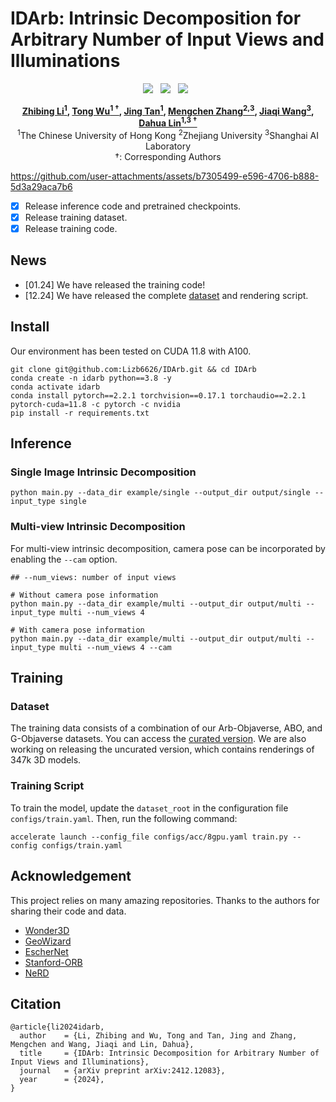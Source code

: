 # IDArb: Intrinsic Decomposition for Arbitrary Number of Input Views and Illuminations

<div align="center">

 <a href='https://lizb6626.github.io/IDArb/'><img src='https://img.shields.io/badge/Project-Page-Green'></a> &nbsp;
 <a href='https://huggingface.co/lizb6626/IDArb'><img src='https://img.shields.io/badge/%F0%9F%A4%97%20Hugging%20Face-Dataset-blue'></a> &nbsp;
 <a href='https://arxiv.org/abs/2412.12083'><img src='https://img.shields.io/badge/arXiv-2412.12083-b31b1b.svg'></a> &nbsp;

**[Zhibing Li<sup>1</sup>](https://lizb6626.github.io/), 
[Tong Wu<sup>1 &dagger;</sup>](https://wutong16.github.io/), 
[Jing Tan<sup>1</sup>](https://sparkstj.github.io/), 
[Mengchen Zhang<sup>2,3</sup>](https://kszpxxzmc.github.io/), 
[Jiaqi Wang<sup>3</sup>](https://myownskyw7.github.io/), 
[Dahua Lin<sup>1,3 &dagger;</sup>](http://dahua.site/)** 
<br>
<sup>1</sup>The Chinese University of Hong Kong
<sup>2</sup>Zhejiang University
<sup>3</sup>Shanghai AI Laboratory
<br>
&dagger;: Corresponding Authors

</div>

https://github.com/user-attachments/assets/b7305499-e596-4706-b888-5d3a29aca7b6

- [x] Release inference code and pretrained checkpoints.
- [x] Release training dataset.
- [x] Release training code.

## News

- [01.24] We have released the training code!
- [12.24] We have released the complete [dataset](https://huggingface.co/lizb6626/IDArb) and rendering script.

## Install

Our environment has been tested on CUDA 11.8 with A100.

```
git clone git@github.com:Lizb6626/IDArb.git && cd IDArb
conda create -n idarb python==3.8 -y
conda activate idarb
conda install pytorch==2.2.1 torchvision==0.17.1 torchaudio==2.2.1 pytorch-cuda=11.8 -c pytorch -c nvidia
pip install -r requirements.txt
```

## Inference

### Single Image Intrinsic Decomposition
```
python main.py --data_dir example/single --output_dir output/single --input_type single
```

### Multi-view Intrinsic Decomposition
For multi-view intrinsic decomposition, camera pose can be incorporated by enabling the `--cam` option.
```
## --num_views: number of input views

# Without camera pose information
python main.py --data_dir example/multi --output_dir output/multi --input_type multi --num_views 4

# With camera pose information
python main.py --data_dir example/multi --output_dir output/multi --input_type multi --num_views 4 --cam
```

## Training

### Dataset

The training data consists of a combination of our Arb-Objaverse, ABO, and G-Objaverse datasets. You can access the [curated version](https://huggingface.co/datasets/lizb6626/Arb-Objaverse/tree/main/data). We are also working on releasing the uncurated version, which contains renderings of 347k 3D models.

### Training Script

To train the model, update the `dataset_root` in the configuration file `configs/train.yaml`. Then, run the following command:
```
accelerate launch --config_file configs/acc/8gpu.yaml train.py --config configs/train.yaml
```

## Acknowledgement

This project relies on many amazing repositories. Thanks to the authors for sharing their code and data.

- [Wonder3D](https://github.com/xxlong0/Wonder3D)
- [GeoWizard](https://github.com/fuxiao0719/GeoWizard)
- [EscherNet](https://github.com/kxhit/EscherNet)
- [Stanford-ORB](https://github.com/StanfordORB/Stanford-ORB)
- [NeRD](https://github.com/cgtuebingen/NeRD-Neural-Reflectance-Decomposition/tree/master)

## Citation
```
@article{li2024idarb,
  author    = {Li, Zhibing and Wu, Tong and Tan, Jing and Zhang, Mengchen and Wang, Jiaqi and Lin, Dahua},
  title     = {IDArb: Intrinsic Decomposition for Arbitrary Number of Input Views and Illuminations},
  journal   = {arXiv preprint arXiv:2412.12083},
  year      = {2024},
}
```